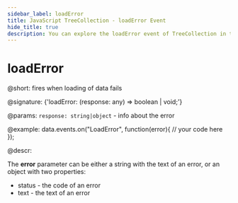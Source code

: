 ```yaml
---
sidebar_label: loadError
title: JavaScript TreeCollection - loadError Event 
hide_title: true
description: You can explore the loadError event of TreeCollection in the documentation of the DHTMLX JavaScript UI library. Browse developer guides and API reference, try out code examples and live demos, and download a free 30-day evaluation version of DHTMLX Suite 7.
---
```

 
# loadError

@short: fires when loading of data fails

@signature: {'loadError: (response: any) => boolean | void;'}

@params:
`response: string|object` - info about the error

@example:
data.events.on("LoadError", function(error){
	// your code here
});

@descr:

The **error** parameter can be either a string with the text of an error, or an object with two properties:

- status - the code of an error
- text - the text of an error
